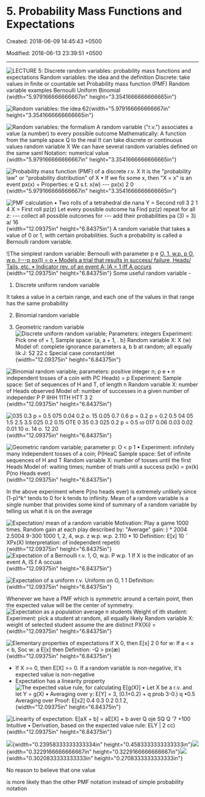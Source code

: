 # 5. Probability Mass Functions and Expectations

Created: 2018-06-09 14:45:43 +0500

Modified: 2018-06-13 23:39:51 +0500

---

![LECTURE 5: Discrete random variables: probability mass functions and expectations Random variables: the idea and the definition Discrete: take values in finite or countable set Probability mass function (PMF) Random variable examples Bernoulli Uniform Binomial ](media/Intro---Syllabus_5.-Probability-Mass-Functions-and-Expectations-image1.png){width="5.979166666666667in" height="3.3541666666666665in"}

![Random variables: the idea 62 ](media/Intro---Syllabus_5.-Probability-Mass-Functions-and-Expectations-image2.png){width="5.979166666666667in" height="3.3541666666666665in"}

![Random variables: the formalism A random variable ("r.v.") associates a value (a number) to every possible outcome Mathematically: A function from the sample space Q to the real It can take discrete or continuous values random variable X We can have several random variables defined on the same saml Notation: numerical value ](media/Intro---Syllabus_5.-Probability-Mass-Functions-and-Expectations-image3.png){width="5.979166666666667in" height="3.3541666666666665in"}

![Probability mass function (PMF) of a discrete r.v. X It is the "probability law" or "probability distribution" of X • If we fix some x, then "X = x" is an event px(x) = Properties: e Q s.t. x(w) --- px(x) 2 0 ](media/Intro---Syllabus_5.-Probability-Mass-Functions-and-Expectations-image4.png){width="5.979166666666667in" height="3.3541666666666665in"}

![PMF calculation • Two rolls of a tetrahedral die nana Y = Second roll 3 2 1 4 X = First roll pz(z) Let every possible outcome ha Find pz(z) repeat for all z: --- collect all possible outcomes for --- add their probabilities pa (3) = 3) a/ 16 ](media/Intro---Syllabus_5.-Probability-Mass-Functions-and-Expectations-image5.png){width="12.09375in" height="6.84375in"}
A random variable that takes a value of 0 or 1, with certain probabilities. Such a probability is called a Bernoulli random variable.

![The simplest random variable: Bernoulli with parameter p e [O, 1, w.p. p O, w.p. I---p px(l) = p • Models a trial that results in success/ failure, Heads/ Tails, etc. • Indicator rev. of an event A: IA = 1 iff A occurs ](media/Intro---Syllabus_5.-Probability-Mass-Functions-and-Expectations-image6.png){width="12.09375in" height="6.84375in"}
Some useful random variable -

1.  Discrete uniform random variable

It takes a value in a certain range, and each one of the values in that range has the same probability

2.  Binomial random variable

3.  Geometric random variable
![Discrete uniform random variable; Parameters: integers Experiment: Pick one of + 1, Sample space: {a, a + 1, . b} Random variable X: X (w) Model of: complete ignorance parameters a, b b at random; all equally lik J: 52 22 c Special case constant/det ](media/Intro---Syllabus_5.-Probability-Mass-Functions-and-Expectations-image7.png){width="12.09375in" height="6.84375in"}

![Binomial random variable; parameters: positive integer n; p e • n independent tosses of a coin with PC Heads) = p Experiment: Sample space: Set of sequences of H and T, of length n Random variable X: number of Heads observed Model of: number of successes in a given number of independer P P IIHH 11TH HTT 3 2 ](media/Intro---Syllabus_5.-Probability-Mass-Functions-and-Expectations-image8.png){width="12.09375in" height="6.84375in"}

![035 0.3 p = 0.5 075 0.04 0.2 ο. 15 0.05 0.7 0.6 p = 0.2 p = 0.2 0.5 04 05 1.5 2.5 3.5 025 0.2 0.15 ΟΤΕ 0 35 0.3 025 0.2 p = 0.5 ιο 017 0.06 0.03 0.02 0.01 10 o. 14 o. 12 20 ](media/Intro---Syllabus_5.-Probability-Mass-Functions-and-Expectations-image9.png){width="12.09375in" height="6.84375in"}

![Geometric random variable; parameter p: O < p 1 • Experiment: infinitely many independent tosses of a coin; P(HeaC Sample space: Set of infinite sequences of H and T Random variable X: number of tosses until the first Heads Model of: waiting times; number of trials until a success px(k) = px(k) P(no Heads ever) ](media/Intro---Syllabus_5.-Probability-Mass-Functions-and-Expectations-image10.png){width="12.09375in" height="6.84375in"}

In the above experiment where P(no heads ever) is extremely unlikely since (1-p)^k^ tends to 0 for k tends to infiinity.
Mean of a random variable is a single number that provides some kind of summary of a random variable by telling us what it is on the average

![Expectation/ mean of a random variable Motivation: Play a game 1000 times. Random gain at each play described by: "Average" gain: ) * 2004 2.5004 9-300 1000 1, 2, 4, w.p. z w.p. w.p. 2.110 • 10 Definition: E[x] 10 ¯ XPx(X) Interpretation: of independent repetiti ](media/Intro---Syllabus_5.-Probability-Mass-Functions-and-Expectations-image11.png){width="12.09375in" height="6.84375in"}
![Expectation of a Bernoulli r.v. 1, O, w.p. P w.p. 1 If X is the indicator of an event A, IS f A occuas ](media/Intro---Syllabus_5.-Probability-Mass-Functions-and-Expectations-image12.png){width="12.09375in" height="6.84375in"}

![Expectation of a uniform r.v. Uniform on O, 1 1 Definition: ](media/Intro---Syllabus_5.-Probability-Mass-Functions-and-Expectations-image13.png){width="12.09375in" height="6.84375in"}

Whenever we have a PMF which is symmetric around a certain point, then the expected value will be the center of symmetry.
![Expectation as a population average n students Weight of ith student: Experiment: pick a student at random, all equally likely Random variable X: weight of selected student assume the are distinct PX(Xi) = ](media/Intro---Syllabus_5.-Probability-Mass-Functions-and-Expectations-image14.png){width="12.09375in" height="6.84375in"}

![Elementary properties of expectations If X 0, then E[x] 2 0 for w: If a < x < b, Soc w: a E[x] then Definition: -Q > px(æ) ](media/Intro---Syllabus_5.-Probability-Mass-Functions-and-Expectations-image15.png){width="12.09375in" height="6.84375in"}
-   If X >= 0, then E[X] >= 0. If a random variable is non-negative, it's expected value is non-negative
-   Expectation has a linearity property
![The expected value rule, for calculating E[g(X)] • Let X be a r.v. and let Y = g(X) • Averaging over y: E[Y] = 3, (0.1+0.2) + q prob 3-0.) q •0.5 Averaging over Proof: E[x2] 0.4 0.3 0.2 0.1 2, ](media/Intro---Syllabus_5.-Probability-Mass-Functions-and-Expectations-image16.png){width="12.09375in" height="6.84375in"}

![Linearity of expectation: E[aX + b] = aE[X] + b aver Q oje SQ Q '7 +100 Intuitive • Derivation, based on the expected value rule: ELY | 2 cc) ](media/Intro---Syllabus_5.-Probability-Mass-Functions-and-Expectations-image17.png){width="12.09375in" height="6.84375in"}

![](media/Intro---Syllabus_5.-Probability-Mass-Functions-and-Expectations-image18.png){width="0.23958333333333334in" height="0.4583333333333333in"}![](media/Intro---Syllabus_5.-Probability-Mass-Functions-and-Expectations-image19.png){width="0.3229166666666667in" height="0.3229166666666667in"}![](media/Intro---Syllabus_5.-Probability-Mass-Functions-and-Expectations-image20.png){width="0.3020833333333333in" height="0.2708333333333333in"}

No reason to believe that one value

is more likely than the other
PMF notation instead of simple probability notation